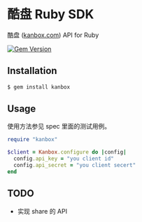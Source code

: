 酷盘 Ruby SDK
=============

酷盘 ([kanbox.com](http://kanbox.com)) API for Ruby

[![Gem Version](https://badge.fury.io/rb/kanbox.png)](https://rubygems.org/gems/kanbox)

## Installation

```bash
$ gem install kanbox
```

## Usage

使用方法参见 spec 里面的测试用例。

```ruby
require "kanbox"

$client = Kanbox.configure do |config|
  config.api_key = "you client id"
  config.api_secret = "you client secert"
end
```


## TODO

* 实现 share 的 API
